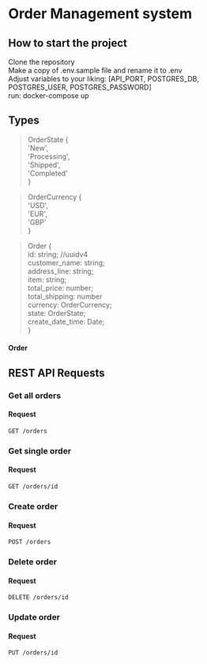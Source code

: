 # Order Management system

## How to start the project
<p>
Clone the repository<br/>
Make a copy of .env.sample file and rename it to .env<br/>
Adjust variables to your liking: [API_PORT, POSTGRES_DB, POSTGRES_USER, POSTGRES_PASSWORD]<br>
run: docker-compose up
</p>

## Types

>OrderState {<br>
>  'New',<br>
>  'Processing',<br>
>  'Shipped',<br>
>  'Completed'<br>
>}

>OrderCurrency {<br>
>  'USD',<br>
>  'EUR',<br>
>  'GBP'<br>
>}

>Order {<br>
>  id: string; //uuidv4<br>
>  customer_name: string;<br>
>  address_line: string;<br>
>  item: string;<br>
>  total_price: number;<br>
>  total_shipping: number<br>
>  currency: OrderCurrency;<br>
>  state: OrderState;<br>
>  create_date_time: Date;<br>
>}<br>

#### Order

## REST API Requests

### Get all orders

#### Request

`GET /orders`

### Get single order

#### Request

`GET /orders/id`

### Create order

#### Request

`POST /orders`

### Delete order

#### Request

`DELETE /orders/id`

### Update order

#### Request

`PUT /orders/id`

